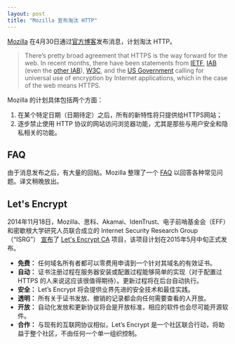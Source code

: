 ```yaml
---
layout: post
title: "Mozilla 宣布淘汰 HTTP"
---
```


[Mozilla][mozilla] 在4月30日通过[官方博客](https://blog.mozilla.org/security/2015/04/30/deprecating-non-secure-http/)发布消息，计划淘汰 HTTP。

> There’s pretty broad agreement that HTTPS is the way forward for the web.  In recent months, there have been statements from [IETF](https://tools.ietf.org/html/rfc7258), [IAB](https://www.iab.org/2014/11/14/iab-statement-on-internet-confidentiality/) (even the [other IAB](http://www.iab.net/iablog/2015/03/adopting-encryption-the-need-for-https.html)), [W3C](https://w3ctag.github.io/web-https/), and the [US Government](https://https.cio.gov/) calling for universal use of encryption by Internet applications, which in the case of the web means HTTPS.

Mozilla 的计划具体包括两个方面：

1. 在某个特定日期（日期待定）之后，所有的新特性将只提供给HTTPS网站；
2. 逐步禁止使用 HTTP 协议的网站访问浏览器功能，尤其是那些与用户安全和隐私相关的功能。


## FAQ

由于消息发布之后，有大量的回帖。Mozilla 整理了一个 [FAQ][HTTPS FAQ] 以回答各种常见问题。译文稍晚放出。

## Let's Encrypt

2014年11月18日，Mozilla、思科、Akamai、IdenTrust、电子前哨基金会（EFF）和密歇根大学研究人员联合成立的 Internet Security Research Group（“ISRG”） [宣布](https://letsencrypt.org/2014/11/18/announcing-lets-encrypt.html)了 [Let's Encrypt CA][Let's Encrypt] 项目，该项目计划在2015年5月中旬正式发布。

* **免费：** 任何域名所有者都可以零费用申请到一个针对其域名的有效证书。
* **自动：** 证书注册过程在服务器安装或配置过程能够简单的实现（对于配置过 HTTPS 的人来说这应该很值得期待）。更新过程将在后台自动执行。
* **安全：** Let’s Encrypt 将会提供业界先进的安全技术和最佳实践。
* **透明：** 所有关于证书发放、撤销的记录都会向任何需要查看的人开放。
* **开放：** 自动化发放和更新协议将会是开放标准，相应的软件也会尽可能开源软件。
* **合作：** 与现有的互联网协议相似，Let’s Encrypt 是一个社区联合行动，将助益于整个社区，不由任何一个单一组织控制。

[mozilla]: https://www.mozilla.org
[HTTPS FAQ]: https://blog.mozilla.org/security/files/2015/05/HTTPS-FAQ.pdf
[Let's Encrypt]: https://letsencrypt.org
